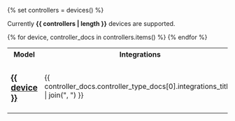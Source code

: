 {% set controllers = devices() %}

Currently **{{ controllers | length }}** devices are supported.

<table style="width:100%">
  <tr>
    <th>Model</th>
    <th>Integrations</th>
    <th>Picture</th>
  </tr>
  {% for device, controller_docs in controllers.items() %}
    <tr>
            <td style="vertical-align: middle;"><h3><a href="{{ device }}">{{ device }}</a></h3></td>
            <td style="vertical-align: middle;">
              {{ controller_docs.controller_type_docs[0].integrations_titles | join(", ") }}
            </td>
            <td style="vertical-align: middle;"><img src="/controllerx/assets/controllers/{{ device }}.jpeg" /></td>
    </tr>
    {% endfor %}
</table>
